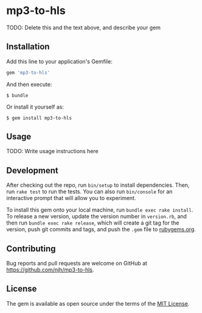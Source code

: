# mp3-to-hls

TODO: Delete this and the text above, and describe your gem

## Installation

Add this line to your application's Gemfile:

```ruby
gem 'mp3-to-hls'
```

And then execute:

    $ bundle

Or install it yourself as:

    $ gem install mp3-to-hls

## Usage

TODO: Write usage instructions here

## Development

After checking out the repo, run `bin/setup` to install dependencies. Then, run `rake test` to run the tests. You can also run `bin/console` for an interactive prompt that will allow you to experiment.

To install this gem onto your local machine, run `bundle exec rake install`. To release a new version, update the version number in `version.rb`, and then run `bundle exec rake release`, which will create a git tag for the version, push git commits and tags, and push the `.gem` file to [rubygems.org](https://rubygems.org).

## Contributing

Bug reports and pull requests are welcome on GitHub at https://github.com/njh/mp3-to-hls.


## License

The gem is available as open source under the terms of the [MIT License](http://opensource.org/licenses/MIT).

